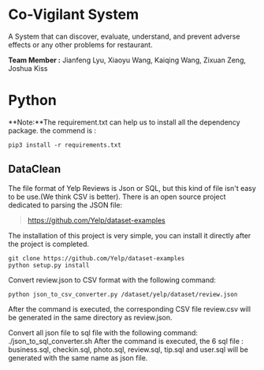 Co-Vigilant System
================================

A System that can discover, evaluate, understand, and prevent adverse effects or any other problems for restaurant.

**Team Member :** Jianfeng Lyu, Xiaoyu Wang, Kaiqing Wang, Zixuan Zeng,
Joshua Kiss

Python
================================

**Note:**The requirement.txt can help us to install all the dependency
package. the commend is : 

    pip3 install -r requirements.txt

DataClean
------------
The file format of Yelp Reviews is Json or SQL, but this kind of file
isn't easy to be use.(We think CSV is better). There is an open source project dedicated to parsing the JSON file:

> https://github.com/Yelp/dataset-examples

The installation of this project is very simple, you can install it directly after the project is completed.

	git clone https://github.com/Yelp/dataset-examples
	python setup.py install

Convert review.json to CSV format with the following command:

	python json_to_csv_converter.py /dataset/yelp/dataset/review.json

After the command is executed, the corresponding CSV file review.csv will be generated in the same directory as review.json.

Convert all json file to sql file with the following command:
	./json_to_sql_converter.sh
After the command is executed, the 6 sql file : business.sql, checkin.sql, photo.sql, review.sql, tip.sql and user.sql will be generated with the same name as json file.